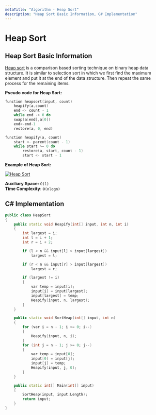```yaml
---
metaTitle: "Algorithm - Heap Sort"
description: "Heap Sort Basic Information, C# Implementation"
---
```


# Heap Sort



## Heap Sort Basic Information


[Heap sort](https://en.wikipedia.org/wiki/Heapsort) is a comparison based sorting technique on binary heap data structure. It is similar to selection sort in which we first find the maximum element and put it at the end of the data structure. Then repeat the same process for the remaining items.

**Pseudo code for Heap Sort:**

```cpp
function heapsort(input, count)
    heapify(a,count)
    end <- count - 1
    while end -> 0 do
    swap(a[end],a[0])
    end<-end-1
    restore(a, 0, end)

function heapify(a, count)
    start <- parent(count - 1)
    while start >= 0 do
        restore(a, start, count - 1)
        start <- start - 1

```

**Example of Heap Sort:**

[<img src="http://i.stack.imgur.com/rxRGq.png" alt="Heap Sort" />](http://i.stack.imgur.com/rxRGq.png)

**Auxiliary Space:** `O(1)`<br>
**Time Complexity:** `O(nlogn)`



## C# Implementation


```cpp
public class HeapSort
{
    public static void Heapify(int[] input, int n, int i)
    {
        int largest = i;
        int l = i + 1;
        int r = i + 2;

        if (l < n && input[l] > input[largest])
            largest = l;

        if (r < n && input[r] > input[largest])
            largest = r;

        if (largest != i)
        {
            var temp = input[i];
            input[i] = input[largest];
            input[largest] = temp;
            Heapify(input, n, largest);
        }
    }

    public static void SortHeap(int[] input, int n)
    {
        for (var i = n - 1; i >= 0; i--)
        {
            Heapify(input, n, i);
        }
        for (int j = n - 1; j >= 0; j--)
        {
            var temp = input[0];
            input[0] = input[j];
            input[j] = temp;
            Heapify(input, j, 0);
        }
    }

    public static int[] Main(int[] input)
    {
        SortHeap(input, input.Length);
        return input;
    }
}

```

